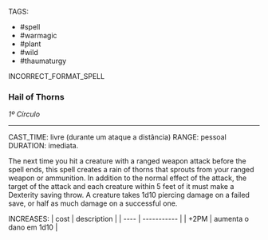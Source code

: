 TAGS:
- #spell
- #warmagic
- #plant
- #wild
- #thaumaturgy

INCORRECT_FORMAT_SPELL
### Hail of Thorns
*1º Círculo*
___
CAST_TIME: livre (durante um ataque a distância)
RANGE: pessoal
DURATION: imediata.

The next time you hit a creature with a ranged weapon attack before the spell ends, this spell creates a rain of thorns that sprouts from your ranged weapon or ammunition. In addition to the normal effect of the attack, the target of the attack and each creature within 5 feet of it must make a Dexterity saving throw. A creature takes 1d10 piercing damage on a failed save, or half as much damage on a successful one.

INCREASES:
| cost | description |
| ---- | ----------- |
| +2PM | aumenta o dano em 1d10 |
